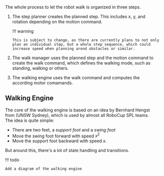 The whole process to let the robot walk is organized in three steps.

1.  The step planner creates the planned step.
    This includes x, y, and rotation depending on the motion command.

    !!! warning

        This is subject to change, as there are currently plans to not only plan an individual step, but a whole step sequence, which could increase speed when planning arond obstacles or similar.

2.  The walk manager uses the planned step and the motion command to create the walk command, which defines the walking mode, such as standing, walking or others.

3.  The walking engine uses the walk command and computes the according motor comamands.

## Walking Engine

The core of the walking engine is based on an idea by Bernhard Hengst from (UNSW Sydney), which is used by almost all RoboCup SPL teams.<br>
The idea is quite simple:

-   There are two feet, a _support foot_ and a _swing foot_
-   Move the swing foot forward with speed $x^2$
-   Move the support foot backward with speed $x$.

But around this, there's a lot of state handling and transitions.

!!! todo

    Add a diagram of the walking engine
